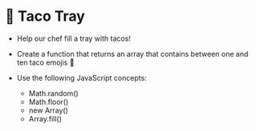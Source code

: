 # 🌮 Taco Tray

- Help our chef fill a tray with tacos! 

- Create a function that returns an array that contains between one and ten taco emojis 🌮

- Use the following JavaScript concepts:
    - Math.random()
    - Math.floor()
    - new Array()
    - Array.fill()

